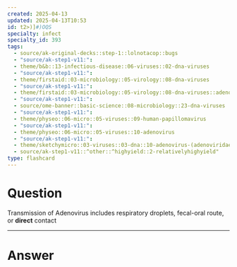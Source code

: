 ```yaml
---
created: 2025-04-13
updated: 2025-04-13T10:53
id: t2>)]#)OQS
specialty: infect
specialty_id: 393
tags:
  - source/ak-original-decks::step-1::lolnotacop::bugs
  - "source/ak-step1-v11:": 
  - theme/b&b::13-infectious-disease::06-viruses::02-dna-viruses
  - "source/ak-step1-v11:": 
  - theme/firstaid::03-microbiology::05-virology::08-dna-viruses
  - "source/ak-step1-v11:": 
  - theme/firstaid::03-microbiology::05-virology::08-dna-viruses::adenovirus
  - "source/ak-step1-v11:": 
  - source/ome-banner::basic-science::08-microbiology::23-dna-viruses
  - "source/ak-step1-v11:": 
  - theme/physeo::06-micro::05-viruses::09-human-papillomavirus
  - "source/ak-step1-v11:": 
  - theme/physeo::06-micro::05-viruses::10-adenovirus
  - "source/ak-step1-v11:": 
  - theme/sketchymicro::03-viruses::03-dna::10-adenovirus-(adenoviridae)
  - source/ak-step1-v11::^other::^highyield::2-relativelyhighyield"
type: flashcard
---
```


# Question
Transmission of Adenovirus includes respiratory droplets, fecal-oral route, or **direct** contact

---

# Answer
